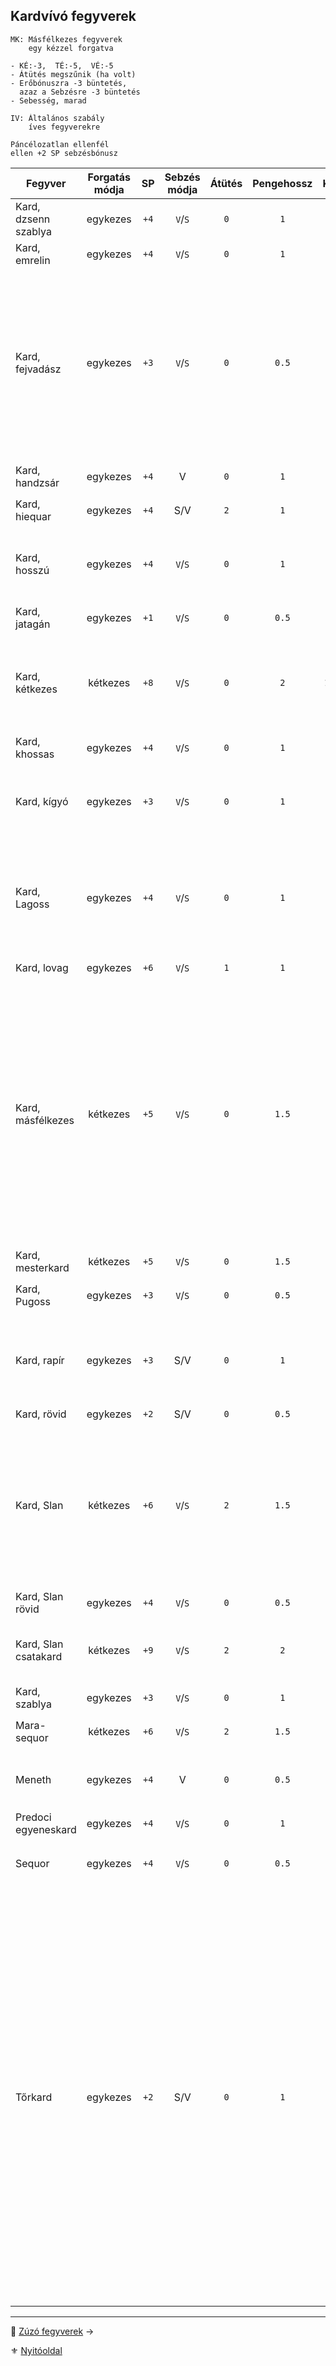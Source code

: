 ## Kardvívó fegyverek

```
MK: Másfélkezes fegyverek
    egy kézzel forgatva

- KÉ:-3,  TÉ:-5,  VÉ:-5
- Átütés megszűnik (ha volt)
- Erőbónuszra -3 büntetés,
  azaz a Sebzésre -3 büntetés
- Sebesség, marad
```

```
IV: Általános szabály
    íves fegyverekre

Páncélozatlan ellenfél
ellen +2 SP sebzésbónusz
```

<!-- tag: md_table_fegyver_start -->

| Fegyver              | Forgatás módja |  SP  | Sebzés módja | Átütés | Pengehossz |  KÉ  |  TÉ  |  VÉ  | Sebesség | Kategória | Speciális                                                                                                                                                                                                                                                                                                                                                                                                                                                                                                                                                                                                                             |
| -------------------- | :------------: | :--: | :----------: | :----: | :--------: | :--: | :--: | :--: | :------: | :-------: | ------------------------------------------------------------------------------------------------------------------------------------------------------------------------------------------------------------------------------------------------------------------------------------------------------------------------------------------------------------------------------------------------------------------------------------------------------------------------------------------------------------------------------------------------------------------------------------------------------------------------------------- |
| Kard, dzsenn szablya |    egykezes    | `+4` |   `V`/`S`    |  `0`   |    `1`     | `8`  | `15` | `15` |   `6`    | kardvívó  | `IV` fegyver                                                                                                                                                                                                                                                                                                                                                                                                                                                                                                                                                                                                                          |
| Kard, emrelin        |    egykezes    | `+4` |   `V`/`S`    |  `0`   |    `1`     | `7`  | `13` | `13` |   `7`    | kardvívó  |                                                                                                                                                                                                                                                                                                                                                                                                                                                                                                                                                                                                                                       |
| Kard, fejvadász      |    egykezes    | `+3` |   `V`/`S`    |  `0`   |   `0.5`    | `5`  | `9`  | `11` |   `6`    | kardvívó  | `KF`: **Tradíció: Fejvadász** - `6.szint`<br />Gorv1ki klánnal, vagy mesterrel.<br />Ha a karakter nem ismeri a fegyver különleges fogásait akkor harcértékei sima rövidkardé lesznek.<br />Hárítófegyverként is használható.                                                                                                                                                                                                                                                                                                                                                                                                         |
| Kard, handzsár       |    egykezes    | `+4` |      V       |  `0`   |    `1`     | `4`  | `13` | `10` |   `7`    | kardvívó  | `IV` fegyver<br />Erő követelmény: `+2`                                                                                                                                                                                                                                                                                                                                                                                                                                                                                                                                                                                               |
| Kard, hiequar        |    egykezes    | `+4` |     S/V      |  `2`   |    `1`     | `4`  | `12` | `8`  |   `7`    | kardvívó  | Elfek használják. Előtörténet!                                                                                                                                                                                                                                                                                                                                                                                                                                                                                                                                                                                                        |
| Kard, hosszú         |    egykezes    | `+4` |   `V`/`S`    |  `0`   |    `1`     | `6`  | `12` | `12` |   `7`    | kardvívó  | Nem éri meg, mert a másfélkezes sokkal jobb mindenben és nincs hátránya                                                                                                                                                                                                                                                                                                                                                                                                                                                                                                                                                               |
| Kard, jatagán        |    egykezes    | `+1` |   `V`/`S`    |  `0`   |   `0.5`    | `5`  | `9`  | `7`  |   `6`    | kardvívó  | `IV` fegyver                                                                                                                                                                                                                                                                                                                                                                                                                                                                                                                                                                                                                          |
| Kard, kétkezes       |    kétkezes    | `+8` |   `V`/`S`    |  `0`   |    `2`     | `10` | `20` | `15` |   `9`    | kardvívó  | Ha közrefogják a forgatót, fegyverének VÉ-je `0`-ra zuhan.<br />Erő követelmény: `+2`<br />Edzettség követelmény: `+1`                                                                                                                                                                                                                                                                                                                                                                                                                                                                                                                |
| Kard, khossas        |    egykezes    | `+4` |   `V`/`S`    |  `0`   |    `1`     | `4`  | `11` | `10` |   `7`    | kardvívó  | Elfek használják. Előtörténet!                                                                                                                                                                                                                                                                                                                                                                                                                                                                                                                                                                                                        |
| Kard, kígyó          |    egykezes    | `+3` |   `V`/`S`    |  `0`   |    `1`     | `5`  | `11` | `11` |   `7`    | kardvívó  | Szúró sebzés: `+5` SP; `IV`: ugyan nem íves fegyver, de kialakítása miatt érvényesek rá annak extrái.                                                                                                                                                                                                                                                                                                                                                                                                                                                                                                                                 |
| Kard, Lagoss         |    egykezes    | `+4` |   `V`/`S`    |  `0`   |    `1`     | `8`  | `16` | `16` |   `7`    | kardvívó  | `KF`: **Tradíció: Fejvadász** - `9.szint`<br /> Amennyiben ez nincs meg, akkor csak a Hosszúkard értékeivel forgatható.                                                                                                                                                                                                                                                                                                                                                                                                                                                                                                               |
| Kard, lovag          |    egykezes    | `+6` |   `V`/`S`    |  `1`   |    `1`     | `7`  | `15` | `12` |   `8`    | kardvívó  | Erő követelmény: `+2`                                                                                                                                                                                                                                                                                                                                                                                                                                                                                                                                                                                                                 |
| Kard, másfélkezes    |    kétkezes    | `+5` |   `V`/`S`    |  `0`   |   `1.5`    | `8`  | `16` | `16` |   `8`    | kardvívó  | `MK`, továbbá:<br />- 2 kézre fogva: alap <br />- 1 kézre fogva:  <br />&nbsp;&nbsp;• `-3` KÉ, `-5` TÉ, `-5` VÉ<br />&nbsp;&nbsp;• Átütés megszűnik (ha volt)<br />&nbsp;&nbsp;• Erőbónuszra -3 büntetés, azaz a SP: `-3` büntetés<br />&nbsp;&nbsp;• Sebesség, marad <br />- `+1`-es Erő alatt forgatva:<br />&nbsp;&nbsp;• `1` pontonként `-10` minden harcértékre<br />&nbsp;&nbsp;• `1:1` levonás SP-ből                                                                                                                                                                                                                          |
| Kard, mesterkard     |    kétkezes    | `+5` |   `V`/`S`    |  `0`   |   `1.5`    | `9`  | `18` | `13` |   `8`    | kardvívó  | `MK`                                                                                                                                                                                                                                                                                                                                                                                                                                                                                                                                                                                                                                  |
| Kard, Pugoss         |    egykezes    | `+3` |   `V`/`S`    |  `0`   |   `0.5`    | `6`  | `12` | `12` |   `6`    | kardvívó  | `KF`: **Tradíció: Fejvadász** - `9.szint`                                                                                                                                                                                                                                                                                                                                                                                                                                                                                                                                                                                             |
| Kard, rapír          |    egykezes    | `+3` |     S/V      |  `0`   |    `1`     | `6`  | `12` | `12` |   `7`    | kardvívó  | Nemesemberek jellemző fegyvere valós harci körülmények között. Nem összetévesztendő a tőrkarddal.                                                                                                                                                                                                                                                                                                                                                                                                                                                                                                                                     |
| Kard, rövid          |    egykezes    | `+2` |     S/V      |  `0`   |   `0.5`    | `4`  | `8`  | `8`  |   `7`    | kardvívó  | -                                                                                                                                                                                                                                                                                                                                                                                                                                                                                                                                                                                                                                     |
| Kard, Slan           |    kétkezes    | `+6` |   `V`/`S`    |  `2`   |   `1.5`    | `9`  | `19` | `13` |   `7`    | kardvívó  | `MK`, `KF`: **Tradíció: Slan** - `6.szint`<br />Nagyon ritka, rendkívül nehéz hozzájutni, legtöbbször személyre szabott.<br />Fegyverrántásban képzett karakter fegyverrántó szituációban `+5` KÉ-t kap.                                                                                                                                                                                                                                                                                                                                                                                                                              |
| Kard, Slan rövid     |    egykezes    | `+4` |   `V`/`S`    |  `0`   |   `0.5`    | `5`  | `11` | `5`  |   `6`    | kardvívó  | Lásd Slan kard (de nem (MK))                                                                                                                                                                                                                                                                                                                                                                                                                                                                                                                                                                                                          |
| Kard, Slan csatakard |    kétkezes    | `+9` |   `V`/`S`    |  `2`   |    `2`     | `9`  | `23` | `17` |   `9`    | kardvívó  | Hihetetlen drága és ritka.<br />Csak két kézzel forgatható.  <br />(spec)                                                                                                                                                                                                                                                                                                                                                                                                                                                                                                                                                             |
| Kard, szablya        |    egykezes    | `+3` |   `V`/`S`    |  `0`   |    `1`     | `6`  | `12` | `12` |   `7`    | kardvívó  | `IV` fegyver                                                                                                                                                                                                                                                                                                                                                                                                                                                                                                                                                                                                                          |
| Mara-sequor          |    kétkezes    | `+6` |   `V`/`S`    |  `2`   |   `1.5`    | `9`  | `20` | `16` |   `7`    | kardvívó  | `MK`,`KF`: **Tradíció: Fejvadász** - `9.szint`                                                                                                                                                                                                                                                                                                                                                                                                                                                                                                                                                                                        |
| Meneth               |    egykezes    | `+4` |      V       |  `0`   |   `0.5`    | `6`  | `10` | `7`  |   `7`    | kardvívó  | `KF`: **Tradíció: Amund** - `9.szint`; Spec: ⭕TODO⭕                                                                                                                                                                                                                                                                                                                                                                                                                                                                                                                                                                                   |
| Predoci egyeneskard  |    egykezes    | `+4` |   `V`/`S`    |  `0`   |    `1`     | `7`  | `13` | `11` |   `7`    | kardvívó  | -                                                                                                                                                                                                                                                                                                                                                                                                                                                                                                                                                                                                                                     |
| Sequor               |    egykezes    | `+4` |   `V`/`S`    |  `0`   |   `0.5`    | `6`  | `13` | `11` |   `6`    | kardvívó  | `IV` fegyver, `KF`: **Tradíció: Fejvadász** - `9.szint`                                                                                                                                                                                                                                                                                                                                                                                                                                                                                                                                                                               |
| Tőrkard              |    egykezes    | `+2` |     S/V      |  `0`   |    `1`     | `6`  | `12` | `12` |   `6`    | kardvívó  | Nemesemberek fegyvere városi környezetben. Részben esztétikai értékkel bír, részben a szűk utcákban, sikátorokban könnyen forgatható tulajdonságában emelkedik ki.<br />- [Területre/pontra támadás](066_05_altalanos_manoverek.md#ter%C3%BCletre--pontra-t%C3%A1mad%C3%A1s) manővernél: a Nehézség `2`-vel csökken <br />- Ha az ellenfél is tőrkarddal harcol, mindkét fél Kiskockával csökkent `VÉ`-t<br />- Erőbónusz nem számít!<br />- Könnyebb ellene a [Fegyvertörés](066_05_altalanos_manoverek.md#lefegyverz%C3%A9s--fegyvert%C3%B6r%C3%A9s) Manőver → Nehézség:`-2`<br />- Zúzó fegyverek ellen: `VÉ` veszteség duplázódik |

<!-- tag: md_table_fegyver_end -->

---

🔗 [Zúzó fegyverek](068_04_zuzo_fegyverek.md) →

⚜️ [Nyitóoldal](start.md#6-harcrendszer-%EF%B8%8F)
